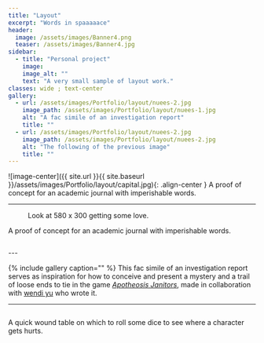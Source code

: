 ```yaml
---
title: "Layout"
excerpt: "Words in spaaaaace"
header:
  image: /assets/images/Banner4.png
  teaser: /assets/images/Banner4.jpg
sidebar:
  - title: "Personal project"
    image:
    image_alt: ""
    text: "A very small sample of layout work."
classes: wide ; text-center
gallery:
  - url: /assets/images/Portfolio/layout/nuees-2.jpg
    image_path: /assets/images/Portfolio/layout/nuees-1.jpg
    alt: "A fac simile of an investigation report"
    title: ""
  - url: /assets/images/Portfolio/layout/nuees-2.jpg
    image_path: /assets/images/Portfolio/layout/nuees-2.jpg
    alt: "The following of the previous image"
    title: ""
---
```


![image-center]({{ site.url }}{{ site.baseurl }}/assets/images/Portfolio/layout/capital.jpg){: .align-center }
A proof of concept for an academic journal with imperishable words.

---

<figure style ="width:60%" class="align-center">
  <img src="{{ site.url }}{{ site.baseurl }}/assets/images/Portfolio/layout/capital.jpg" alt="">
  <figcaption>Look at 580 x 300 getting some love.</figcaption>
</figure>
A proof of concept for an academic journal with imperishable words.


<figure class="align-center half mfp-image">
  <img src="{{ site.url }}{{ site.baseurl }}/assets/images/Portfolio/layout/capital.jpg" alt="">
</figure>
---

{% include gallery caption="" %}
This fac simile of an investigation report serves as inspiration for how to conceive and present a mystery and a trail of loose ends to tie in the game [*Apotheosis Janitors*](https://wendiy.itch.io/apotheosis-janitors), made in collaboration with [wendi yu](https://twitter.com/wen_di_yu) who wrote it.

---

<figure class="align-center half mfp-image">
  <img src="{{ site.url }}{{ site.baseurl }}/assets/images/Portfolio/layout/woundtable.jpg" alt="">
</figure>
A quick wound table on which to roll some dice to see where a character gets hurts.
